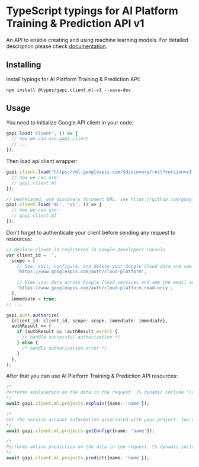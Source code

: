 # TypeScript typings for AI Platform Training & Prediction API v1

An API to enable creating and using machine learning models.
For detailed description please check [documentation](https://cloud.google.com/ml/).

## Installing

Install typings for AI Platform Training & Prediction API:

```
npm install @types/gapi.client.ml-v1 --save-dev
```

## Usage

You need to initialize Google API client in your code:

```typescript
gapi.load('client', () => {
  // now we can use gapi.client
  // ...
});
```

Then load api client wrapper:

```typescript
gapi.client.load('https://ml.googleapis.com/$discovery/rest?version=v1', () => {
  // now we can use:
  // gapi.client.ml
});
```

```typescript
// Deprecated, use discovery document URL, see https://github.com/google/google-api-javascript-client/blob/master/docs/reference.md#----gapiclientloadname----version----callback--
gapi.client.load('ml', 'v1', () => {
  // now we can use:
  // gapi.client.ml
});
```

Don't forget to authenticate your client before sending any request to resources:

```typescript
// declare client_id registered in Google Developers Console
var client_id = '',
  scope = [
    // See, edit, configure, and delete your Google Cloud data and see the email address for your Google Account.
    'https://www.googleapis.com/auth/cloud-platform',

    // View your data across Google Cloud services and see the email address of your Google Account
    'https://www.googleapis.com/auth/cloud-platform.read-only',
  ],
  immediate = true;
// ...

gapi.auth.authorize(
  {client_id: client_id, scope: scope, immediate: immediate},
  authResult => {
    if (authResult && !authResult.error) {
      /* handle successful authorization */
    } else {
      /* handle authorization error */
    }
  },
);
```

After that you can use AI Platform Training & Prediction API resources: <!-- TODO: make this work for multiple namespaces -->

```typescript
/*
Performs explanation on the data in the request. {% dynamic include "/ai-platform/includes/___explain-request" %} 
*/
await gapi.client.ml.projects.explain({name: 'name'});

/*
Get the service account information associated with your project. You need this information in order to grant the service account permissions for the Google Cloud Storage location where you put your model training code for training the model with Google Cloud Machine Learning.
*/
await gapi.client.ml.projects.getConfig({name: 'name'});

/*
Performs online prediction on the data in the request. {% dynamic include "/ai-platform/includes/___predict-request" %} 
*/
await gapi.client.ml.projects.predict({name: 'name'});
```
